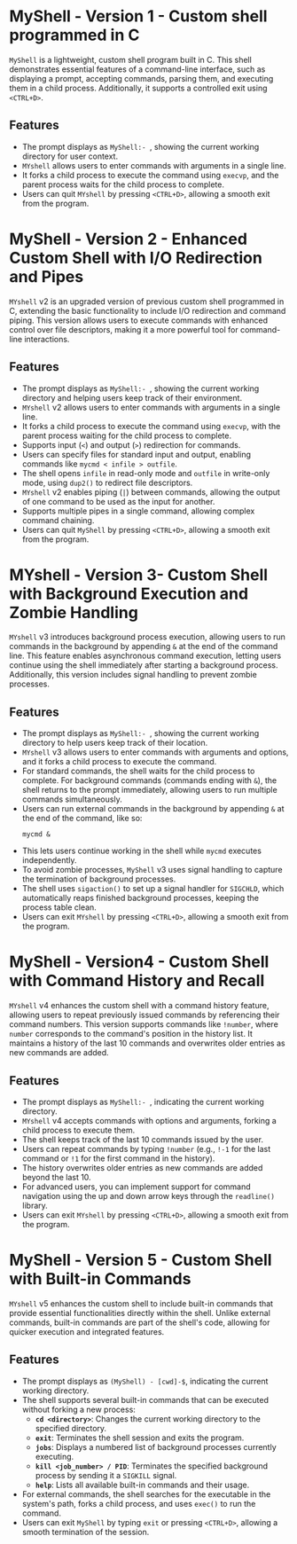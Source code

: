 # MyShell - Version 1 - Custom shell programmed in C

`MyShell` is a lightweight, custom shell program built in C. This shell demonstrates essential features of a command-line interface, such as displaying a prompt, accepting commands, parsing them, and executing them in a child process. Additionally, it supports a controlled exit using `<CTRL+D>`.

## Features

   - The prompt displays as `MyShell:- `, showing the current working directory for user context.
   - `MYshell` allows users to enter commands with arguments in a single line.
   - It forks a child process to execute the command using `execvp`, and the parent process waits for the child process to complete.
   - Users can quit `MYshell` by pressing `<CTRL+D>`, allowing a smooth exit from the program.
# MyShell - Version 2 - Enhanced Custom Shell with I/O Redirection and Pipes

`MYshell` v2 is an upgraded version of previous custom shell programmed in C, extending the basic functionality to include I/O redirection and command piping. This version allows users to execute commands with enhanced control over file descriptors, making it a more powerful tool for command-line interactions.

## Features
   - The prompt displays as `MyShell:- `, showing the current working directory and helping users keep track of their environment.
   - `MYshell` v2 allows users to enter commands with arguments in a single line.
   - It forks a child process to execute the command using `execvp`, with the parent process waiting for the child process to complete.
   - Supports input (`<`) and output (`>`) redirection for commands.
   - Users can specify files for standard input and output, enabling commands like `mycmd < infile > outfile`.
   - The shell opens `infile` in read-only mode and `outfile` in write-only mode, using `dup2()` to redirect file descriptors.
   - `MYshell` v2 enables piping (`|`) between commands, allowing the output of one command to be used as the input for another.
   - Supports multiple pipes in a single command, allowing complex command chaining.
   - Users can quit `MyShell` by pressing `<CTRL+D>`, allowing a smooth exit from the program.

# MYshell - Version 3- Custom Shell with Background Execution and Zombie Handling

`MYshell` v3 introduces background process execution, allowing users to run commands in the background by appending `&` at the end of the command line. This feature enables asynchronous command execution, letting users continue using the shell immediately after starting a background process. Additionally, this version includes signal handling to prevent zombie processes.

## Features

   - The prompt displays as `MyShell:- `, showing the current working directory to help users keep track of their location.
   - `MYshell` v3 allows users to enter commands with arguments and options, and it forks a child process to execute the command.
   - For standard commands, the shell waits for the child process to complete. For background commands (commands ending with `&`), the shell returns to the prompt immediately, allowing users to run multiple commands simultaneously.
   - Users can run external commands in the background by appending `&` at the end of the command, like so:
     ```plaintext
     mycmd &
     ```
   - This lets users continue working in the shell while `mycmd` executes independently.
   - To avoid zombie processes, `MyShell` v3 uses signal handling to capture the termination of background processes.
   - The shell uses `sigaction()` to set up a signal handler for `SIGCHLD`, which automatically reaps finished background processes, keeping the process table clean.
   - Users can exit `MYshell` by pressing `<CTRL+D>`, allowing a smooth exit from the program.

# MyShell - Version4 - Custom Shell with Command History and Recall

`MYshell` v4 enhances the custom shell with a command history feature, allowing users to repeat previously issued commands by referencing their command numbers. This version supports commands like `!number`, where `number` corresponds to the command's position in the history list. It maintains a history of the last 10 commands and overwrites older entries as new commands are added.

## Features

   - The prompt displays as `MyShell:- `, indicating the current working directory.
   - `MYshell` v4 accepts commands with options and arguments, forking a child process to execute them.
   - The shell keeps track of the last 10 commands issued by the user.
   - Users can repeat commands by typing `!number` (e.g., `!-1` for the last command or `!1` for the first command in the history).
   - The history overwrites older entries as new commands are added beyond the last 10.
   - For advanced users, you can implement support for command navigation using the up and down arrow keys through the `readline()` library.
   - Users can exit `MYshell` by pressing `<CTRL+D>`, allowing a smooth exit from the program.

# MyShell - Version 5 - Custom Shell with Built-in Commands

`MYshell` v5 enhances the custom shell to include built-in commands that provide essential functionalities directly within the shell. Unlike external commands, built-in commands are part of the shell's code, allowing for quicker execution and integrated features.

## Features

   - The prompt displays as `(MyShell) - [cwd]-$`, indicating the current working directory.
   - The shell supports several built-in commands that can be executed without forking a new process:
     - **`cd <directory>`**: Changes the current working directory to the specified directory.
     - **`exit`**: Terminates the shell session and exits the program.
     - **`jobs`**: Displays a numbered list of background processes currently executing.
     - **`kill <job_number> / PID`**: Terminates the specified background process by sending it a `SIGKILL` signal.
     - **`help`**: Lists all available built-in commands and their usage.
   - For external commands, the shell searches for the executable in the system's path, forks a child process, and uses `exec()` to run the command.
   - Users can exit `MyShell` by typing `exit` or pressing `<CTRL+D>`, allowing a smooth termination of the session.
